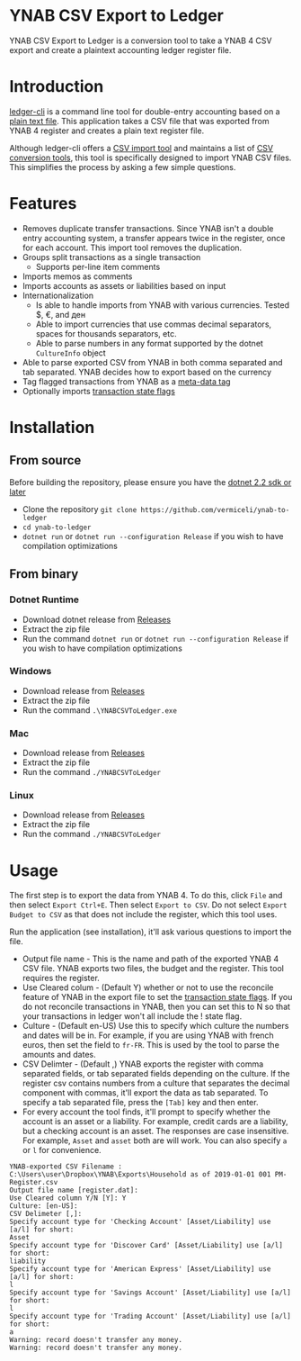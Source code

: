 # YNAB CSV Export to Ledger
YNAB CSV Export to Ledger is a conversion tool to take a YNAB 4 CSV export and create a plaintext accounting ledger register file.

# Introduction
[ledger-cli](https://github.com/ledger/ledger) is a command line tool for double-entry accounting based on a [plain text file](https://plaintextaccounting.org/).  This application takes a CSV file that was exported from YNAB 4 register and creates a plain text register file.

Although ledger-cli offers a [CSV import tool](https://www.ledger-cli.org/3.0/doc/ledger3.html#The-convert-command) and maintains a list of [CSV conversion tools](https://github.com/ledger/ledger/wiki/CSV-Import), this tool is specifically designed to import YNAB CSV files.  This simplifies the process by asking a few simple questions.

# Features
 * Removes duplicate transfer transactions.  Since YNAB isn't a double entry accounting system, a transfer appears twice in the register, once for each account.  This import tool removes the duplication.
 * Groups split transactions as a single transaction
   * Supports per-line item comments
 * Imports memos as comments
 * Imports accounts as assets or liabilities based on input
 * Internationalization
   * Is able to handle imports from YNAB with various currencies.  Tested $, €, and ден
   * Able to import currencies that use commas decimal separators, spaces for thousands separators, etc.
   * Able to parse numbers in any format supported by the dotnet `CultureInfo` object
  * Able to parse exported CSV from YNAB in both comma separated and tab separated.  YNAB decides how to export based on the currency
  * Tag flagged transactions from YNAB as a [meta-data tag](https://www.ledger-cli.org/3.0/doc/ledger3.html#Metadata-tags)
  * Optionally imports [transaction state flags](https://www.ledger-cli.org/3.0/doc/ledger3.html#State-flags)

# Installation
## From source
Before building the repository, please ensure you have the [dotnet 2.2 sdk or later](https://dotnet.microsoft.com/download/dotnet-core/2.2)
 * Clone the repository `git clone https://github.com/vermiceli/ynab-to-ledger`
 * `cd ynab-to-ledger`
 * `dotnet run` or `dotnet run --configuration Release` if you wish to have compilation optimizations

## From binary
### Dotnet Runtime
 * Download dotnet release from [Releases](https://github.com/vermiceli/ynab-to-ledger/releases/download/v1.0/dotnet.zip)
 * Extract the zip file
 * Run the command `dotnet run` or `dotnet run --configuration Release` if you wish to have compilation optimizations

### Windows
 * Download release from [Releases](https://github.com/vermiceli/ynab-to-ledger/releases/download/v1.0/windows.zip)
 * Extract the zip file
 * Run the command `.\YNABCSVToLedger.exe`

### Mac
 * Download release from [Releases](https://github.com/vermiceli/ynab-to-ledger/releases/download/v1.0/mac.zip)
 * Extract the zip file
 * Run the command `./YNABCSVToLedger`

### Linux
 * Download release from [Releases](https://github.com/vermiceli/ynab-to-ledger/releases/download/v1.0/mac.zip)
 * Extract the zip file
 * Run the command `./YNABCSVToLedger`

# Usage
The first step is to export the data from YNAB 4.  To do this, click `File` and then select `Export Ctrl+E`.    Then select `Export to CSV`.  Do not select `Export Budget to CSV` as that does not include the register, which this tool uses.

Run the application (see installation), it'll ask various questions to import the file.

 * Output file name - This is the name and path of the exported YNAB 4 CSV file.  YNAB exports two files, the budget and the register.  This tool requires the register.
 * Use Cleared colum - (Default Y) whether or not to use the reconcile feature of YNAB in the export file to set the [transaction state flags](https://www.ledger-cli.org/3.0/doc/ledger3.html#State-flags).  If you do not reconcile transactions in YNAB, then you can set this to N so that your transactions in ledger won't all include the ! state flag.
 * Culture - (Default en-US) Use this to specify which culture the numbers and dates will be in.  For example, if you are using YNAB with french euros, then set the field to `fr-FR`.   This is used by the tool to parse the amounts and dates.
 * CSV Delimter - (Default ,) YNAB exports the register with comma separated fields, or tab separated fields depending on the culture.  If the register csv contains numbers from a culture that separates the decimal component with commas, it'll export the data as tab separated.  To specify a tab separated file, press the `[Tab]` key and then enter.
  * For every account the tool finds, it'll prompt to specify whether the account is an asset or a liability.  For example, credit cards are a liability, but a checking account is an asset.  The responses are case insensitive. For example, `Asset` and `asset` both are will work.  You can also specify `a` or `l` for convenience.

```
YNAB-exported CSV Filename : C:\Users\user\Dropbox\YNAB\Exports\Household as of 2019-01-01 001 PM-Register.csv
Output file name [register.dat]:
Use Cleared column Y/N [Y]: Y
Culture: [en-US]:
CSV Delimeter [,]:
Specify account type for 'Checking Account' [Asset/Liability] use [a/l] for short:
Asset
Specify account type for 'Discover Card' [Asset/Liability] use [a/l] for short:
liability
Specify account type for 'American Express' [Asset/Liability] use [a/l] for short:
l
Specify account type for 'Savings Account' [Asset/Liability] use [a/l] for short:
l
Specify account type for 'Trading Account' [Asset/Liability] use [a/l] for short:
a
Warning: record doesn't transfer any money.
Warning: record doesn't transfer any money.
```
